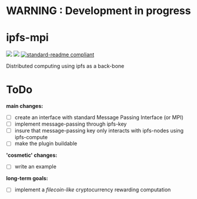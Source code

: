 # WARNING : Development in progress

# ipfs-mpi

[![](https://img.shields.io/badge/project-IPFS-blue.svg?style=flat-square)](https://ipfs.io/)
[![](https://img.shields.io/badge/freenode-%23ipfs-blue.svg?style=flat-square)](http://webchat.freenode.net/?channels=%23ipfs)
[![standard-readme compliant](https://img.shields.io/badge/standard--readme-OK-green.svg?style=flat-square)](https://github.com/RichardLitt/standard-readme)

Distributed computing using ipfs as a back-bone

# ToDo

__main changes:__

- [ ] create an interface with standard Message Passing Interface (or MPI)
- [ ] implement message-passing through ipfs-key
- [ ] insure that message-passing key only interacts with ipfs-nodes using ipfs-compute
- [ ] make the plugin buildable

__'cosmetic' changes:__

- [ ] write an example

__long-term goals:__

- [ ] implement a _filecoin-like_ cryptocurrency rewarding computation
